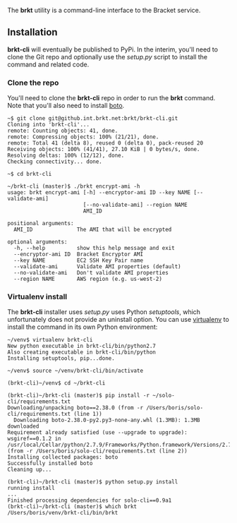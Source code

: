 The **brkt** utility is a command-line interface to the Bracket service.

## Installation

**brkt-cli** will eventually be published to PyPi.  In the interim, you'll
need to clone the Git repo and optionally use the *setup.py* script to install
the command and related code.

### Clone the repo

You'll need to clone the **brkt-cli** repo in order to run the **brkt**
command.  Note that you'll also need to install
[boto](https://github.com/boto/boto).

```shell
~$ git clone git@github.int.brkt.net:brkt/brkt-cli.git
Cloning into 'brkt-cli'...
remote: Counting objects: 41, done.
remote: Compressing objects: 100% (21/21), done.
remote: Total 41 (delta 8), reused 0 (delta 0), pack-reused 20
Receiving objects: 100% (41/41), 27.10 KiB | 0 bytes/s, done.
Resolving deltas: 100% (12/12), done.
Checking connectivity... done.

~$ cd brkt-cli

~/brkt-cli (master)$ ./brkt encrypt-ami -h
usage: brkt encrypt-ami [-h] --encryptor-ami ID --key NAME [--validate-ami]
                        [--no-validate-ami] --region NAME
                        AMI_ID

positional arguments:
  AMI_ID              The AMI that will be encrypted

optional arguments:
  -h, --help          show this help message and exit
  --encryptor-ami ID  Bracket Encryptor AMI
  --key NAME          EC2 SSH Key Pair name
  --validate-ami      Validate AMI properties (default)
  --no-validate-ami   Don't validate AMI properties
  --region NAME       AWS region (e.g. us-west-2)
```

### Virtualenv install

The **brkt-cli** installer uses *setup.py* uses Python *setuptools*,
which unfortunately does not provide an uninstall option.  You can use
[virtualenv](https://virtualenv.pypa.io/en/latest/) to install the command
in its own Python environment:

```shell
~/venv$ virtualenv brkt-cli
New python executable in brkt-cli/bin/python2.7
Also creating executable in brkt-cli/bin/python
Installing setuptools, pip...done.

~/venv$ source ~/venv/brkt-cli/bin/activate

(brkt-cli)~/venv$ cd ~/brkt-cli

(brkt-cli)~/brkt-cli (master)$ pip install -r ~/solo-cli/requirements.txt
Downloading/unpacking boto==2.38.0 (from -r /Users/boris/solo-cli/requirements.txt (line 1))
  Downloading boto-2.38.0-py2.py3-none-any.whl (1.3MB): 1.3MB downloaded
Requirement already satisfied (use --upgrade to upgrade): wsgiref==0.1.2 in /usr/local/Cellar/python/2.7.9/Frameworks/Python.framework/Versions/2.7/lib/python2.7 (from -r /Users/boris/solo-cli/requirements.txt (line 2))
Installing collected packages: boto
Successfully installed boto
Cleaning up...

(brkt-cli)~/brkt-cli (master)$ python setup.py install
running install
...
Finished processing dependencies for solo-cli==0.9a1
(brkt-cli)~/brkt-cli (master)$ which brkt
/Users/boris/venv/brkt-cli/bin/brkt
```
